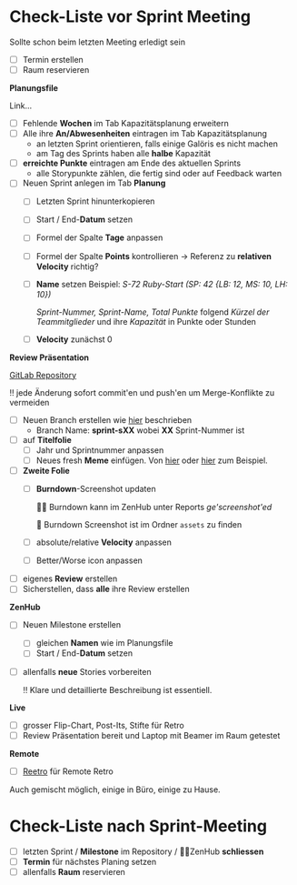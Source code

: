# Check-Liste vor Sprint Meeting

Sollte schon beim letzten Meeting erledigt sein

- [ ]  Termin erstellen
- [ ]  Raum reservieren

**Planungsfile**

Link...

- [ ]  Fehlende **Wochen** im Tab Kapazitätsplanung erweitern
- [ ]  Alle ihre **An/Abwesenheiten** eintragen im Tab Kapazitätsplanung
    - an letzten Sprint orientieren, falls einige Galöris es nicht machen
    - am Tag des Sprints haben alle **halbe** Kapazität
- [ ]  **erreichte Punkte** eintragen am Ende des aktuellen Sprints
    - alle Storypunkte zählen, die fertig sind oder auf Feedback warten
- [ ]  Neuen Sprint anlegen im Tab **Planung**
    - [ ]  Letzten Sprint hinunterkopieren
    - [ ]  Start / End-**Datum** setzen
    - [ ]  Formel der Spalte **Tage** anpassen
    - [ ]  Formel der Spalte **Points** kontrollieren → Referenz zu **relativen Velocity** richtig?
    - [ ]  **Name** setzen
    Beispiel: *S-72 Ruby-Start (SP: 42 {LB: 12, MS: 10, LH: 10})*

        *Sprint-Nummer, Sprint-Name, Total Punkte*
        folgend *Kürzel der Teammitglieder* und ihre *Kapazität* in Punkte oder Stunden

    - [ ]  **Velocity** zunächst 0

**Review Präsentation**

[GitLab Repository](https://gitlab.puzzle.ch/pitc_lehrausbildung/bbt_review-retro)

‼️ jede Änderung sofort commit'en und push'en um Merge-Konflikte zu vermeiden

- [ ]  Neuen Branch erstellen wie [hier](https://gitlab.puzzle.ch/pitc_lehrausbildung/bbt_review-retro#branch) beschrieben
    - Branch Name: **sprint-sXX** wobei **XX** Sprint-Nummer ist
- [ ]  auf **Titelfolie**
    - [ ]  Jahr und Sprintnummer anpassen
    - [ ]  Neues fresh **Meme** einfügen. Von [hier](https://www.reddit.com/r/ProgrammerHumor/) oder [hier](https://www.reddit.com/r/ProgrammerHumor/) zum Beispiel.
- [ ]  **Zweite Folie**
    - [ ]  **Burndown**-Screenshot updaten

        🧘🏽 Burndown kann im ZenHub unter Reports *ge'screenshot'ed*

        📁 Burndown Screenshot ist im Ordner `assets` zu finden

    - [ ]  absolute/relative **Velocity** anpassen
    - [ ]  Better/Worse icon anpassen
- [ ]  eigenes **Review** erstellen
- [ ]  Sicherstellen, dass **alle** ihre Review erstellen

**ZenHub**

- [ ]  Neuen Milestone erstellen
    - [ ]  gleichen **Namen** wie im Planungsfile
    - [ ]  Start / End-**Datum** setzen
- [ ]  allenfalls **neue** Stories vorbereiten

    ‼️ Klare und detaillierte Beschreibung ist essentiell.

**Live**

- [ ]  grosser Flip-Chart, Post-Its, Stifte für Retro
- [ ]  Review Präsentation bereit und Laptop mit Beamer im Raum getestet

**Remote**

- [ ]  [Reetro](http://reetro.app) für Remote Retro

Auch gemischt möglich, einige in Büro, einige zu Hause.

# Check-Liste nach Sprint-Meeting

- [ ]  letzten Sprint / **Milestone** im Repository / 🧘🏽ZenHub **schliessen**
- [ ]  **Termin** für nächstes Planing setzen
- [ ]  allenfalls **Raum** reservieren
